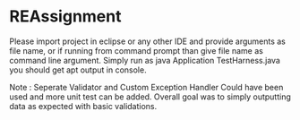 # REAssignment

Please import project in eclipse or any other IDE and provide arguments as file name, 
or if running from command prompt than give file name as command line argument.
Simply run as java Application TestHarness.java you should get apt output in console.



Note : 
Seperate Validator and Custom Exception Handler Could have been used and more unit test can be added. 
Overall goal was to simply outputting data as expected with basic validations.
